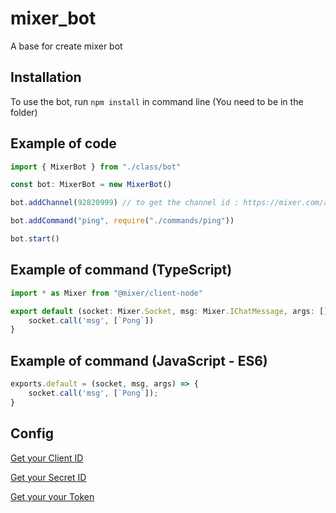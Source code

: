 # mixer_bot
A base for create mixer bot

## Installation
To use the bot, run ``npm install`` in command line (You need to be in the folder)

## Example of code
``` Javascript
import { MixerBot } from "./class/bot"

const bot: MixerBot = new MixerBot()

bot.addChannel(92820999) // to get the channel id : https://mixer.com/api/v1/channels/slownls?fields=id

bot.addCommand("ping", require("./commands/ping"))

bot.start()
```

## Example of command (TypeScript)
``` Javascript
import * as Mixer from "@mixer/client-node"

export default (socket: Mixer.Socket, msg: Mixer.IChatMessage, args: []) => {
    socket.call('msg', [`Pong`])
}
```


## Example of command (JavaScript - ES6)
``` Javascript
exports.default = (socket, msg, args) => {
    socket.call('msg', [`Pong`]);
}
```

## Config
[Get your Client ID](https://mixer.com/lab/keypopup)

[Get your Secret ID](https://mixer.com/lab/oauth)

[Get your your Token](https://dev.mixer.com/guides/chat/chatbot.html)

